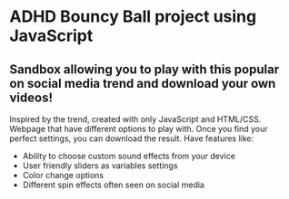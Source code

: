 # ADHD Bouncy Ball project using JavaScript



## Sandbox allowing you to play with this popular on social media trend and download your own videos!

Inspired by the trend, created with only JavaScript and HTML/CSS. Webpage that have different options to
play with. Once you find your perfect settings, you can download the result. Have features like:

* Ability to choose custom sound effects from your device
* User friendly sliders as variables settings
* Color change options
* Different spin effects often seen on social media